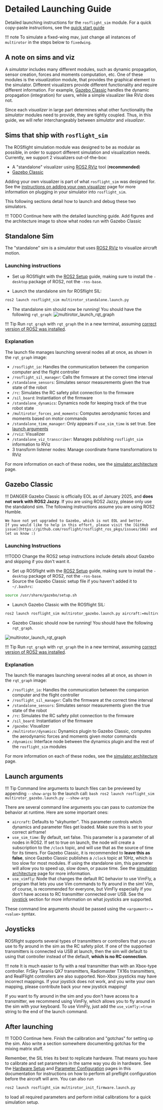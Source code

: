# Detailed Launching Guide
Detailed launching instructions for the `rosflight_sim` module.
For a quick copy-paste instructions, see the [quick start guide](running-simulations-with-rosflight.md#quick-start)

!!! note
    To simulate a fixed-wing mav, just change all instances of `multirotor` in the steps below to `fixedwing`.

## A note on sims and viz
A _simulator_ includes many different modules, such as dynamic propagation, sensor creation, forces and moments computation, etc.
One of these modules is the _visualization_ module, that provides the graphical element to the simulator.
Different visualizers provide different functionality and require different information.
For example, [Gazebo Classic](https://classic.gazebosim.org/) handles the dynamic propagation (integration) for users, while a simple visualizer like RViz does not.

Since each _visualizer_ in large part determines what other functionality the _simulator_ modules need to provide, they are tightly coupled.
Thus, in this guide, we will refer interchangeably between _simulator_ and _visualizer_.

## Sims that ship with `rosflight_sim`
The ROSflight simulation module was designed to be as modular as possible, in order to support different simulation and visualization needs.
Currently, we support 2 visualizers out-of-the-box:

- A "standalone" visualizer using [ROS2 RViz](https://docs.ros.org/en/humble/Tutorials/Intermediate/RViz/RViz-Main.html#rviz) tool (**recommended**)
- [Gazebo Classic](https://classic.gazebosim.org/)

Adding your own visualizer is part of what `rosflight_sim` was designed for.
See the [instructions on adding your own visualizer](simulator-architecture.md#adding-your-own-visualizer) page for more information on plugging in your simulator into `rosflight_sim`.

This following sections detail how to launch and debug these two simulators.

!!! TODO
    Continue here with the detailed launching guide. Add figures and the architecture image to show what nodes run with Gazebo Classic

## Standalone Sim
The "standalone" sim is a simulator that uses [ROS2 RViz](https://docs.ros.org/en/humble/Tutorials/Intermediate/RViz/RViz-Main.html#rviz) to visualize aircraft motion.

### Launching instructions
- Set up ROSflight with the [ROS2 Setup](../ros2-setup.md) guide, making sure to install the `-desktop` package of ROS2, not the `-ros-base`.

- Launch the standalone sim for ROSflight SIL:
```bash
ros2 launch rosflight_sim multirotor_standalone.launch.py
```

- The standalone sim should now be running! You should have the following `rqt_graph`:
![multirotor_launch_rqt_graph](../images/rqt_graph_multirotor_gazebo_launch.png)

!!! Tip
    Run `rqt_graph` with `rqt_graph` the in a new terminal, assuming [correct version of ROS2 was installed](../ros2-setup.md).

### Explanation 
The launch file manages launching several nodes all at once, as shown in the `rqt_graph` image:

- `/rosflight_io`: Handles the communication between the companion computer and the flight controller
- `/rosflight_sil_manager`: Calls the firmware at the correct time interval
- `/standalone_sensors`: Simulates sensor measurements given the true state of the robot
- `/rc`: Simulates the RC safety pilot connection to the firmware
- `/sil_board`: Instantiation of the firmware
- `/standalone_dynamics`: Dynamics node for keeping track of the true robot state
- `/multirotor_forces_and_moments`: Computes aerodynamic forces and moments based on motor commands
- `/standalone_time_manager`: Only appears if `use_sim_time` is set true. See [launch arguments](#launch-arguments)
- `/rviz`: Visualizer
- `/standalone_viz_transcriber`: Manages publishing `rosflight_sim` information to RViz
- 3 transform listener nodes: Manage coordinate frame transformations to RViz

For more information on each of these nodes, see the [simulator architecture](simulator-architecture.md) page.


## Gazebo Classic
!!! DANGER
    Gazebo Classic is officially EOL as of January 2025, and **does not work with ROS2 Jazzy**.
    If you are using ROS2 Jazzy, please only use the standalond sim.
    The following instructions assume you are using ROS2 Humble.

    We have not yet upgraded to Gazebo, which is not EOL and better.
    If you would like to help in this effort, please visit the [GitHub issue](https://github.com/rosflight/rosflight_ros_pkgs/issues/166) and let us know :)

### Launching Instructions 

!!!TODO
    Change the ROS2 setup instructions include details about Gazebo and skipping if you don't want it.

* Set up ROSflight with the [ROS2 Setup](../ros2-setup.md) guide, making sure to install the `-desktop` package of ROS2, not the `-ros-base`.
* Source the Gazebo Classic setup file if you haven't added it to `~/.bashrc`:
```bash
source /usr/share/gazebo/setup.sh
```
* Launch Gazebo Classic with the ROSflight SIL:
```bash 
ros2 launch rosflight_sim multirotor_gazebo.launch.py aircraft:=multirotor
```

* Gazebo Classic should now be running! You should have the following `rqt_graph`.

![multirotor_launch_rqt_graph](../images/rqt_graph_multirotor_gazebo_launch.png)

!!! Tip
    Run `rqt_graph` with `rqt_graph` the in a new terminal, assuming [correct version of ROS2 was installed](../ros2-setup.md).


### Explanation 
The launch file manages launching several nodes all at once, as shown in the `rqt_graph` image:

- `/rosflight_io`: Handles the communication between the companion computer and the flight controller
- `/rosflight_sil_manager`: Calls the firmware at the correct time interval
- `/standalone_sensors`: Simulates sensor measurements given the true state of the robot
- `/rc`: Simulates the RC safety pilot connection to the firmware
- `/sil_board`: Instantiation of the firmware
- `/gazebo`: Visualizer
- `/multirotor/dynamics`: Dynamics plugin to Gazebo Classic, computes the aerodynamic forces and moments given motor commands
- `/dynamics`: Interface node between the dynamics plugin and the rest of the `rosflight_sim` modules

For more information on each of these nodes, see the [simulator architecture](simulator-architecture.md) page.

## Launch arguments
!!! Tip
    Command line arguments to launch files can be previewed by appending `--show-args` to the launch call:
    ```bash
    ros2 launch rosflight_sim multirotor_gazebo.launch.py --show-args
    ```

There are several command line arguments you can pass to customize the behavior at runtime.
Here are some important ones:

- `aircraft`: Defaults to "skyhunter". This parameter controls which dynamics and parameter files get loaded. Make sure this is set to your correct airframe!
- `use_sim_time`: By default, set false. This parameter is a parameter of all nodes in ROS2. If set to true on launch, the node will create a subscription to the `/clock` topic, and will use that as the source of time for its timers.
For Gazebo Classic, it is recommended to **leave this as false**, since Gazebo Classic publishes a `/clock` topic at 10Hz, which is too slow for most modules. If using the standalone sim, this parameter will allow you to speed up, slow down, or pause time. See the [simulation architecture](simulation-architecture.md) page for more information.
- `use_vimfly`: Node that changes the default RC behavior to use VimFly, a program that lets you use Vim commands to fly around in the sim!
Vim, of course, is recommended for everyone, but VimFly especially if you don't have access to RC transmitter connected over USB.
See the [joystick](#joysticks) section for more information on what joysticks are supported.

These command line arguments should be passed using the `<argument>:=<value>` syntax.


## Joysticks
ROSflight supports several types of transmitters or controllers that you can use to fly around in the sim as the RC safety pilot.
If one of the supported transmitters is connected via USB at launch, then the sim will default to using that controller instead of the default, **which is no RC connection**.

!!! note
    It is much easier to fly with a real transmitter than with an Xbox-type controller.
    FrSky Taranis QX7 transmitters, Radiomaster TX16s transmitters, and RealFlight controllers are also supported.
    Non-Xbox joysticks may have incorrect mappings.
    If your joystick does not work, and you write your own mapping, please contribute back your new joystick mapping!

If you want to fly around in the sim and you don't have access to a transmitter, we recommend using VimFly, which allows you to fly around in the sim with your keyboard.
To use VimFly, just add the `use_vimfly:=true` string to the end of the launch command.

## After launching
!!! TODO
    Continue here. Finish the calibration and "gotchas" for setting up the sim.
    Also write a section somewhere documenting gotchas for the mixing matrix stuff.

Remember, the SIL tries its best to replicate hardware. That means you have to calibrate and set parameters in the same way you do in hardware. See the [Hardware Setup](../hardware-setup.md) and [Parameter Configuration](../parameter-configuration.md) pages in this documentation for instructions on how to perform all preflight configuration before the aircraft will arm. You can also run 
```bash
ros2 launch rosflight_sim multirotor_init_firmware.launch.py
```
to load all required parameters and perform initial calibrations for a quick simulation setup.

